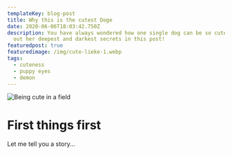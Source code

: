 ```yaml
---
templateKey: blog-post
title: Why this is the cutest Doge
date: 2020-06-06T18:03:42.750Z
description: You have always wondered how one single dog can be so cute? Find
  out her deepest and darkest secrets in this post!
featuredpost: true
featuredimage: /img/cute-lieke-1.webp
tags:
  - cuteness
  - puppy eyes
  - demon
---
```

![Being cute in a field](/img/cute-lieke-1.webp "Being cute in a field")

# First things first

Let me tell you a story...